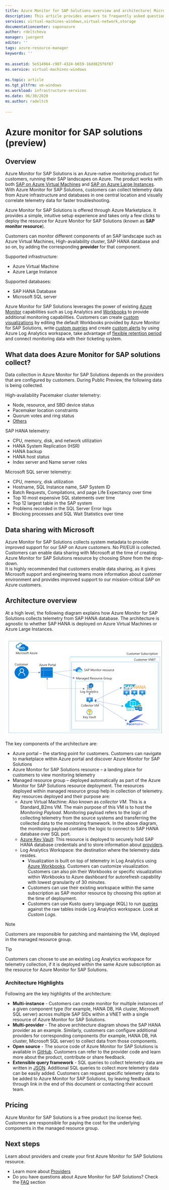 ```yaml
---
title: Azure Monitor for SAP Solutions overview and architecture| Microsoft Docs
description: This article provides answers to frequently asked questions about Azure monitor for SAP solutions
services: virtual-machines-windows,virtual-network,storage
documentationcenter: saponazure
author: rdeltcheva
manager: juergent
editor: ''
tags: azure-resource-manager
keywords: ''

ms.assetid: 5e514964-c907-4324-b659-16dd825f6f87
ms.service: virtual-machines-windows

ms.topic: article
ms.tgt_pltfrm: vm-windows
ms.workload: infrastructure-services
ms.date: 06/30/2020
ms.author: radeltch

---
```


# Azure monitor for SAP solutions (preview)

## Overview  

Azure Monitor for SAP Solutions is an Azure-native monitoring product for customers, running their SAP landscapes on Azure. The product works with both [SAP on Azure Virtual Machines](./hana-get-started.md) and [SAP on Azure Large Instances](./hana-overview-architecture.md).  
With Azure Monitor for SAP Solutions, customers can collect telemetry data from Azure infrastructure and databases in one central location and visually correlate telemetry data for faster troubleshooting.  

Azure Monitor for SAP Solutions is offered through Azure Marketplace. It provides a simple, intuitive setup experience and takes only a few clicks to deploy the resource for Azure Monitor for SAP Solutions (known as **SAP monitor resource**).  

Customers can monitor different components of an SAP landscape such as Azure Virtual Machines, High-availability cluster, SAP HANA database and so on, by adding the corresponding **provider** for that component. 

Supported infrastructure:  

- Azure Virtual Machine  
- Azure Large Instance  

Supported databases:  
- SAP HANA Database 
- Microsoft SQL server  

Azure Monitor for SAP Solutions leverages the power of existing [Azure Monitor](../../../azure-monitor/overview.md) capabilities such as Log Analytics and [Workbooks](../../../azure-monitor/platform/workbooks-overview.md) to provide additional monitoring capabilities. Customers can create [custom visualizations](../../../azure-monitor/platform/workbooks-overview.md#getting-started) by editing the default Workbooks provided by Azure Monitor for SAP Solutions, write [custom queries](../../../azure-monitor/log-query/get-started-portal.md) and create [custom alerts](../../../azure-monitor/learn/tutorial-response.md) by using Azure Log Analytics workspace, take advantage of [flexible retention period](../../../azure-monitor/platform/manage-cost-storage.md#change-the-data-retention-period) and connect monitoring data with their ticketing system.

## What data does Azure Monitor for SAP solutions collect?

Data collection in Azure Monitor for SAP Solutions depends on the providers that are configured by customers. During Public Preview, the following data is being collected.  

High-availability Pacemaker cluster telemetry:  
- Node, resource, and SBD device status  
- Pacemaker location constraints  
- Quorum votes and ring status  
- [Others](https://github.com/ClusterLabs/ha_cluster_exporter/blob/master/doc/metrics.md)
  
SAP HANA telemetry:  
- CPU, memory, disk, and network utilization  
- HANA System Replication (HSR)  
- HANA backup  
- HANA host status  
- Index server and Name server roles  

Microsoft SQL server telemetry:  
- CPU, memory, disk utilization  
- Hostname, SQL Instance name, SAP System ID  
- Batch Requests, Compilations, and page Life Expectancy over time  
- Top 10 most expensive SQL statements over time  
- Top 12 largest table in the SAP system  
- Problems recorded in the SQL Server Error logs  
- Blocking processes and SQL Wait Statistics over time  

## Data sharing with Microsoft

Azure Monitor for SAP Solutions collects system metadata to provide improved support for our SAP on Azure customers. No PII/EUII is collected.  
Customers can enable data sharing with Microsoft at the time of creating Azure Monitor for SAP Solutions resource by choosing *Share* from the drop-down.  
It is highly recommended that customers enable data sharing, as it gives Microsoft support and engineering teams more information about customer environment and provides improved support to our mission-critical SAP on Azure customers.  

## Architecture overview

At a high level, the following diagram explains how Azure Monitor for SAP Solutions collects telemetry from SAP HANA database. The architecture is agnostic to whether SAP HANA is deployed on Azure Virtual Machines or Azure Large Instances.

![Azure Monitor for SAP solutions architecture](./media/azure-monitor-sap/azure-monitor-architecture.png)

The key components of the architecture are:   
- Azure portal – the starting point for customers. Customers can navigate to marketplace within Azure portal and discover Azure Monitor for SAP Solutions
- Azure Monitor for SAP Solutions resource – a landing place for customers to view monitoring telemetry 
- Managed resource group – deployed automatically as part of the Azure Monitor for SAP Solutions resource deployment. The resources deployed within managed resource group help in collection of telemetry. Key resources deployed and their purpose are:  
   - Azure Virtual Machine: Also known as *collector VM*. This is a Standard_B2ms VM. The main purpose of this VM is to host the *Monitoring Payload*. Monitoring payload refers to the logic of collecting telemetry from the source systems and transferring the collected data to the monitoring framework. In the above diagram, the monitoring payload contains the logic to connect to SAP HANA database over SQL port.
   - [Azure Key Vault](../../../key-vault/general/basic-concepts.md): This resource is deployed to securely hold SAP HANA database credentials and to store information about [providers](./azure-monitor-providers.md).  
   - Log Analytics Workspace: the destination where the telemetry data resides.  
      - Visualization is built on top of telemetry in Log Analytics using [Azure Workbooks](../../../azure-monitor/platform/workbooks-overview.md). Customers can customize visualization. Customers can also pin their Workbooks or specific visualization within Workbooks to Azure dashboard for autorefresh capability with lowest granularity of 30 minutes.  
      - Customers can use their existing workspace within the same subscription as SAP monitor resource by choosing this option at the time of deployment. 
      - Customers can use Kusto query language (KQL) to run [queries](../../../azure-monitor/log-query/log-query-overview.md) against the raw tables inside Log Analytics workspace. Look at *Custom Logs*.  

> [!Note]
> Customers are responsible for patching and maintaining the VM, deployed in the managed resource group.  

> [!Tip]
> Customers can choose to use an existing Log Analytics workspace for telemetry collection, if it is deployed within the same Azure subscription as the resource for Azure Monitor for SAP Solutions.

### Architecture Highlights

Following are the key highlights of the architecture:
 - **Multi-instance** - Customers can create monitor for multiple instances of a given component type (for example, HANA DB, HA cluster, Microsoft SQL server) across multiple SAP SIDs within a VNET with a single resource of Azure Monitor for SAP Solutions. 
 - **Multi-provider** - The above architecture diagram shows the SAP HANA provider as an example. Similarly, customers can configure additional providers for corresponding components (for example, HANA DB, HA cluster, Microsoft SQL server) to collect data from those components.
 - **Open source** - The source code of Azure Monitor for SAP Solutions is available in [GitHub](https://github.com/Azure/AzureMonitorForSAPSolutions). Customers can refer to the provider code and learn more about the product, contribute or share feedback. 
 - **Extensible query framework** - SQL queries to collect telemetry data are written in [JSON](https://github.com/Azure/AzureMonitorForSAPSolutions/blob/master/sapmon/content/SapHana.json). Additional SQL queries to collect more telemetry data can be easily added. Customers can request specific telemetry data to be added to Azure Monitor for SAP Solutions, by leaving feedback through link in the end of this document or contacting their account team.

## Pricing
Azure Monitor for SAP Solutions is a free product (no license fee). Customers are responsible for paying the cost for the underlying components in the managed resource group.

## Next steps

Learn about providers and create your first Azure Monitor for SAP Solutions resource.
 - Learn more about [Providers](./azure-monitor-providers.md)
 - Do you have questions about Azure Monitor for SAP Solutions? Check the [FAQ](./azure-monitor-faq.md) section
